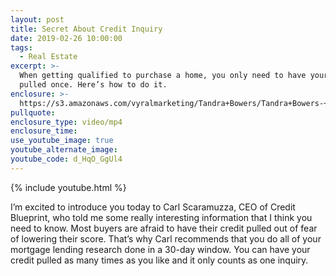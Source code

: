 ```yaml
---
layout: post
title: Secret About Credit Inquiry
date: 2019-02-26 10:00:00
tags:
  - Real Estate
excerpt: >-
  When getting qualified to purchase a home, you only need to have your credit
  pulled once. Here’s how to do it.
enclosure: >-
  https://s3.amazonaws.com/vyralmarketing/Tandra+Bowers/Tandra+Bowers-+Secret+About+Credit+Inquiry.mp4
pullquote:
enclosure_type: video/mp4
enclosure_time:
use_youtube_image: true
youtube_alternate_image:
youtube_code: d_HqO_GgUl4
---
```


{% include youtube.html %}

I’m excited to introduce you today to Carl Scaramuzza, CEO of Credit Blueprint, who told me some really interesting information that I think you need to know. Most buyers are afraid to have their credit pulled out of fear of lowering their score. That’s why Carl recommends that you do all of your mortgage lending research done in a 30-day window. You can have your credit pulled as many times as you like and it only counts as one inquiry.&nbsp;